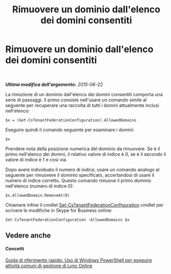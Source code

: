 ﻿---
title: Rimuovere un dominio dall'elenco dei domini consentiti
TOCTitle: Rimuovere un dominio dall'elenco dei domini consentiti
ms:assetid: 04948582-363b-49bd-8305-166c4c1d0dd9
ms:mtpsurl: https://technet.microsoft.com/it-it/library/Dn362766(v=OCS.15)
ms:contentKeyID: 56269879
ms.date: 08/24/2015
mtps_version: v=OCS.15
ms.translationtype: HT
---

# Rimuovere un dominio dall'elenco dei domini consentiti

 

_**Ultima modifica dell'argomento:** 2015-06-22_

La rimozione di un dominio dall'elenco dei domini consentiti comporta una serie di passaggi. Il primo consiste nell'usare un comando simile al seguente per recuperare una raccolta di tutti i domini attualmente inclusi nell'elenco:

    $x = (Get-CsTenantFederationConfiguration).AllowedDomains

Eseguire quindi il comando seguente per esaminare i domini:

``` 
$x
```

Prendere nota della posizione numerica del dominio da rimuovere. Se è il primo nell'elenco dei domini, il relativo valore di indice è 0, se è il secondo il valore di indice è 1 e così via.

Dopo avere individuato il numero di indice, usare un comando analogo al seguente per rimuovere il dominio specificato, accertandosi di usare il numero di indice corretto. Questo comando rimuove il primo dominio nell'elenco (numero di indice 0):

    $x.AllowedDomain.RemoveAt(0)

Chiamare infine il cmdlet [Set-CsTenantFederationConfiguration](set-cstenantfederationconfiguration.md) cmdlet per scrivere le modifiche in Skype for Business online:

    Set-CsTenantFederationConfiguration -AllowedDomains $x

## Vedere anche

#### Concetti

[Guida di riferimento rapido: Uso di Windows PowerShell per eseguire attività comuni di gestione di Lync Online](quick-reference-using-windows-powershell-to-do-common-skype-for-business-online-management-tasks.md)

